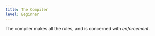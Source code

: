 ```yaml
---
title: The Compiler
level: Beginner
---
```

The compiler makes all the rules, and is concerned with *enforcement*.
